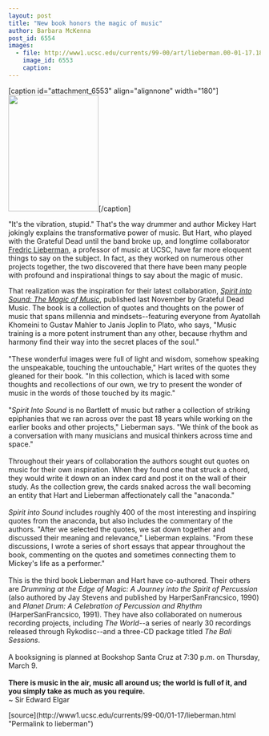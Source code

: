 ```yaml
---
layout: post
title: "New book honors the magic of music"
author: Barbara McKenna
post_id: 6554
images:
  - file: http://www1.ucsc.edu/currents/99-00/art/lieberman.00-01-17.180.jpg
    image_id: 6553
    caption: 
---
```


[caption id="attachment_6553" align="alignnone" width="180"]<a href="http://localhost/mysite/wp-content/uploads/2000/01/lieberman.00-01-17.180.jpg"><img class="size-full wp-image-6553" src="http://localhost/mysite/wp-content/uploads/2000/01/lieberman.00-01-17.180.jpg" alt="" width="180" height="232" /></a>[/caption]
<p>
  "It's the vibration, stupid." That's the way drummer and author Mickey Hart jokingly explains the transformative power of music. But Hart, who played with the Grateful Dead until the band broke up, and longtime collaborator <a href="http://arts.ucsc.edu/faculty/lieberman/index.html">Fredric Lieberman</a>, a professor of music at UCSC, have far more eloquent things to say on the subject. In fact, as they worked on numerous other projects together, the two discovered that there have been many people with profound and inspirational things to say about the magic of music.
</p>That realization was the inspiration for their latest collaboration, <a href="http://mhart.com/Pages/sispgs/sisintro.html"><i>Spirit into Sound: The Magic of Music</i></a>, published last November by Grateful Dead Music. The book is a collection of quotes and thoughts on the power of music that spans millennia and mindsets--featuring everyone from Ayatollah Khomeini to Gustav Mahler to Janis Joplin to Plato, who says, "Music training is a more potent instrument than any other, because rhythm and harmony find their way into the secret places of the soul."<br>
<br>
"These wonderful images were full of light and wisdom, somehow speaking the unspeakable, touching the untouchable," Hart writes of the quotes they gleaned for their book. "In this collection, which is laced with some thoughts and recollections of our own, we try to present the wonder of music in the words of those touched by its magic."<br>
<br>
"<i>Spirit Into Sound</i> is no Bartlett of music but rather a collection of striking epiphanies that we ran across over the past 18 years while working on the earlier books and other projects," Lieberman says. "We think of the book as a conversation with many musicians and musical thinkers across time and space."<br>
<br>
Throughout their years of collaboration the authors sought out quotes on music for their own inspiration. When they found one that struck a chord, they would write it down on an index card and post it on the wall of their study. As the collection grew, the cards snaked across the wall becoming an entity that Hart and Lieberman affectionately call the "anaconda."<br>
<br>
<i>Spirit into Sound</i> includes roughly 400 of the most interesting and inspiring quotes from the anaconda, but also includes the commentary of the authors. "After we selected the quotes, we sat down together and discussed their meaning and relevance," Lieberman explains. "From these discussions, I wrote a series of short essays that appear throughout the book, commenting on the quotes and sometimes connecting them to Mickey's life as a performer."<br>
<br>
This is the third book Lieberman and Hart have co-authored. Their others are <i>Drumming at the Edge of Magic: A Journey into the Spirit of Percussion</i> (also authored by Jay Stevens and published by HarperSanFrancsico, 1990) and <i>Planet Drum: A Celebration of Percussion and Rhythm</i> (HarperSanFrancsico, 1991). They have also collaborated on numerous recording projects, including <i>The World</i>--a series of nearly 30 recordings released through Rykodisc--and a three-CD package titled <i>The Bali Sessions</i>.<br>
<br>
A booksigning is planned at Bookshop Santa Cruz at 7:30 p.m. on Thursday, March 9.<br>
<br>
<b>There is music in the air, music all around us; the world is full of it, and you simply take as much as you require.</b><br>
~ Sir Edward Elgar
<p>

</p>
[source](http://www1.ucsc.edu/currents/99-00/01-17/lieberman.html "Permalink to lieberman")
